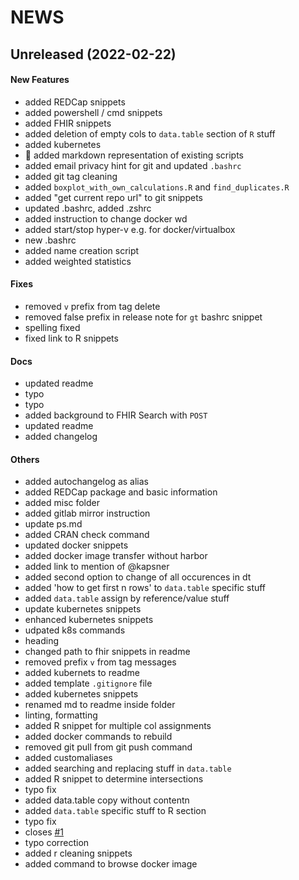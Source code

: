 # NEWS

## Unreleased (2022-02-22)

#### New Features

* added REDCap snippets
* added powershell / cmd snippets
* added FHIR snippets
* added deletion of empty cols to `data.table` section of `R` stuff
* added kubernetes
* :memo: added markdown representation of existing scripts
* added email privacy hint for git and updated `.bashrc`
* added git tag cleaning
* added `boxplot_with_own_calculations.R` and `find_duplicates.R`
* added "get current repo url" to git snippets
* updated .bashrc, added .zshrc
* added instruction to change docker wd
* added start/stop hyper-v e.g. for docker/virtualbox
* new .bashrc
* added name creation script
* added weighted statistics
#### Fixes

* removed `v` prefix from tag delete
* removed false prefix in release note for `gt` bashrc snippet
* spelling fixed
* fixed link to R snippets
#### Docs

* updated readme
* typo
* typo
* added background to FHIR Search with `POST`
* updated readme
* added changelog
#### Others

* added autochangelog as alias
* added REDCap package and basic information
* added misc folder
* added gitlab mirror instruction
* update ps.md
* added CRAN check command
* updated docker snippets
* added docker image transfer without harbor
* added link to mention of @kapsner
* added second option to change of all occurences in dt
* added 'how to get first n rows' to `data.table` specific stuff
* added `data.table` assign by reference/value stuff
* update kubernetes snippets
* enhanced kubernetes snippets
* udpated k8s commands
* heading
* changed path to fhir snippets in readme
* removed prefix `v` from tag messages
* added kubernets to readme
* added template `.gitignore` file
* added kubernetes snippets
* renamed md to readme inside folder
* linting, formatting
* added R snippet for multiple col assignments
* added docker commands to rebuild
* removed git pull from git push command
* added customaliases
* added searching and replacing stuff in `data.table`
* added R snippet to determine intersections
* typo fix
* added data.table copy without contentn
* added `data.table` specific stuff to R section
* typo fix
* closes [#1](https://github.com/joundso/Snippets/issues/1)
* typo correction
* added r cleaning snippets
* added command to browse docker image
